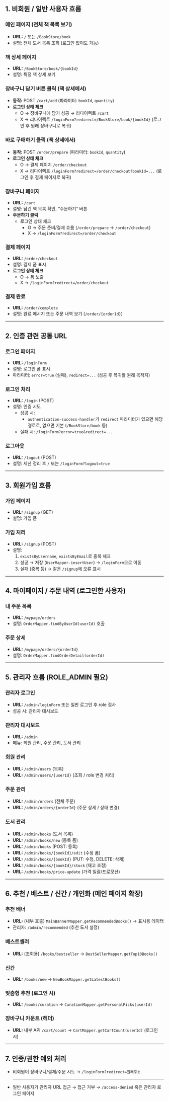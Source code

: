 ## 1. 비회원 / 일반 사용자 흐름

### 메인 페이지 (전체 책 목록 보기)

- **URL:** `/` 또는 `/BookStore/book`
- 설명: 전체 도서 목록 조회 (로그인 없이도 가능)

### 책 상세 페이지

- **URL:** `/BookStore/book/{bookId}`
- 설명: 특정 책 상세 보기

### 장바구니 담기 버튼 클릭 (책 상세에서)

- **동작:** POST `/cart/add` (파라미터: `bookId`, `quantity`)
- **로그인 상태 체크**
    - O → 장바구니에 담기 성공 → 리다이렉트 `/cart`
    - X → 리다이렉트 `/loginForm?redirect=/BookStore/book/{bookId}` (로그인 후 원래 장바구니로 복귀)

### 바로 구매하기 클릭 (책 상세에서)

- **동작:** POST `/order/prepare` (파라미터: `bookId`, `quantity`)
- **로그인 상태 체크**
    - O → 결제 페이지 `/order/checkout`
    - X → 리다이렉트 `/loginForm?redirect=/order/checkout?bookId=...` (로그인 후 결제 페이지로 복귀)

### 장바구니 페이지

- **URL:** `/cart`
- 설명: 담긴 책 목록 확인, “주문하기” 버튼
- **주문하기 클릭**
    - 로그인 상태 체크
        - O → 주문 준비/결제 흐름 (`/order/prepare` → `/order/checkout`)
        - X → `/loginForm?redirect=/order/checkout`

### 결제 페이지

- **URL:** `/order/checkout`
- 설명: 결제 폼 표시
- **로그인 상태 체크**
    - O → 폼 노출
    - X → `/loginForm?redirect=/order/checkout`

### 결제 완료

- **URL:** `/order/complete`
- 설명: 완료 메시지 또는 주문 내역 보기 (`/order/{orderId}`)

---

## 2. 인증 관련 공통 URL

### 로그인 페이지

- **URL:** `/loginForm`
- 설명: 로그인 폼 표시
- 파라미터: `error=true` (실패), `redirect=...` (성공 후 복귀할 원래 목적지)

### 로그인 처리

- **URL:** `/login` (POST)
- 설명: 인증 시도
    - 성공 시:
        - `authentication-success-handler`가 `redirect` 파라미터가 있으면 해당 경로로, 없으면 기본 (`/BookStore/book` 등)
    - 실패 시: `/loginForm?error=true&redirect=...`

### 로그아웃

- **URL:** `/logout` (POST)
- 설명: 세션 정리 후 `/` 또는 `/loginForm?logout=true`

---

## 3. 회원가입 흐름

### 가입 페이지

- **URL:** `/signup` (GET)
- 설명: 가입 폼

### 가입 처리

- **URL:** `/signup` (POST)
- 설명:
    1. `existsByUsername`, `existsByEmail`로 중복 체크
    2. 성공 → 저장 (`UserMapper.insertUser`) → `/loginForm`으로 이동
    3. 실패 (중복 등) → 같은 `/signup`에 오류 표시

---

## 4. 마이페이지 / 주문 내역 (로그인한 사용자)

### 내 주문 목록

- **URL:** `/mypage/orders`
- 설명: `OrderMapper.findByUserId(userId)` 호출

### 주문 상세

- **URL:** `/mypage/orders/{orderId}`
- 설명: `OrderMapper.findOrderDetail(orderId)`

---

## 5. 관리자 흐름 (ROLE_ADMIN 필요)

### 관리자 로그인

- **URL:** `/admin/loginForm` 또는 일반 로그인 후 role 검사
- 성공 시: 관리자 대시보드

### 관리자 대시보드

- **URL:** `/admin`
- 메뉴: 회원 관리, 주문 관리, 도서 관리

### 회원 관리

- **URL:** `/admin/users` (목록)
- **URL:** `/admin/users/{userId}` (조회 / role 변경 처리)

### 주문 관리

- **URL:** `/admin/orders` (전체 주문)
- **URL:** `/admin/orders/{orderId}` (주문 상세 / 상태 변경)

### 도서 관리

- **URL:** `/admin/books` (도서 목록)
- **URL:** `/admin/books/new` (등록 폼)
- **URL:** `/admin/books` (POST: 등록)
- **URL:** `/admin/books/{bookId}/edit` (수정 폼)
- **URL:** `/admin/books/{bookId}` (PUT: 수정, DELETE: 삭제)
- **URL:** `/admin/books/{bookId}/stock` (재고 조정)
- **URL:** `/admin/books/price-update` (가격 일괄/프로모션)

---

## 6. 추천 / 베스트 / 신간 / 개인화 (메인 페이지 확장)

### 추천 배너

- **URL:** (내부 호출) `MainBannerMapper.getRecommendedBooks()` → 표시용 데이터
- 관리자: `/admin/recommended` (추천 도서 설정)

### 베스트셀러

- **URL:** (조회용) `/books/bestseller` → `BestSellerMapper.getTop10Books()`

### 신간

- **URL:** `/books/new` → `NewBookMapper.getLatestBooks()`

### 맞춤형 추천 (로그인 시)

- **URL:** `/books/curation` → `CurationMapper.getPersonalPicks(userId)`

### 장바구니 카운트 (헤더)

- **URL:** 내부 API `/cart/count` → `CartMapper.getCartCount(userId)` (로그인 시)

---

## 7. 인증/권한 예외 처리

- 비회원이 장바구니/결제/주문 시도 → `/loginForm?redirect=원래주소`
    
    ---
    
- 일반 사용자가 관리자 URL 접근 → 접근 거부 → `/access-denied` 혹은 관리자 로그인 페이지

